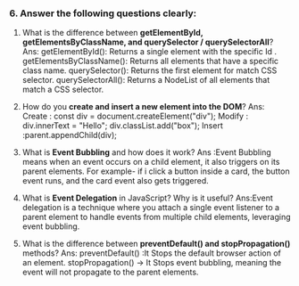 

### 6. Answer the following questions clearly:

1. What is the difference between **getElementById, getElementsByClassName, and querySelector / querySelectorAll**?
Ans: getElementById(): Returns a single element with the specific Id .
getElementsByClassName(): Returns all elements that have a specific class name.
querySelector(): Returns the first element for match  CSS selector.
querySelectorAll(): Returns a  NodeList of all elements that match a CSS selector.

2. How do you **create and insert a new element into the DOM**?
Ans: 
Create : const div = document.createElement("div");
Modify : div.innerText = "Hello"; div.classList.add("box");
Insert :parent.appendChild(div); 

3. What is **Event Bubbling** and how does it work?
Ans :Event Bubbling means when an event occurs on a child element, it also triggers on its parent elements.
For example- if i click a button inside a card, the button event runs, and the card event also gets triggered.

4. What is **Event Delegation** in JavaScript? Why is it useful?
Ans:Event delegation is a technique where you attach a single event listener to a parent element to handle events from multiple child elements, leveraging event bubbling.

5. What is the difference between **preventDefault() and stopPropagation()** methods?
Ans:
preventDefault() :It Stops the default browser action of an element.
stopPropagation() → It Stops event bubbling, meaning the event will not propagate to the parent elements.
